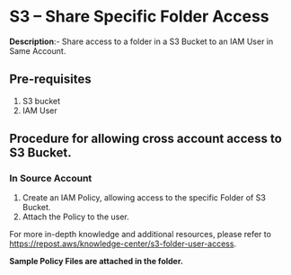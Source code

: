 # S3 – Share Specific Folder Access
**Description**:- Share access to a folder in a S3 Bucket to an IAM User in Same Account.

## Pre-requisites
1. S3 bucket
2. IAM User

## Procedure for allowing cross account access to S3 Bucket.
### In Source Account
1. Create an IAM Policy, allowing access to the specific Folder of S3 Bucket.
2. Attach the Policy to the user.


For more in-depth knowledge and additional resources, please refer to https://repost.aws/knowledge-center/s3-folder-user-access.

**Sample Policy Files are attached in the folder.**


